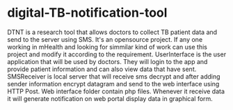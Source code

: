 # digital-TB-notification-tool
DTNT is a research tool that allows doctors to collect TB patient data and send to the server using SMS. It's an opensource project. If any one working in mHealth and looking for simmilar kind of work can use this project and modify it according to the requirement. 
UserInterface is the user application that will be used by doctors. They will login to the app and provide patient information and can also view data that have sent. 
SMSReceiver is local server that will receive sms decrypt and after adding sender information encrypt datagram and send to the web interface using HTTP Post.
Web interface folder contain php files. Whenever it receive data it will generate notification on web portal display data in graphical form.
